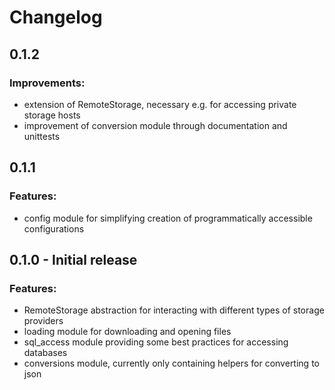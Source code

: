 # Changelog

## 0.1.2

### Improvements:
- extension of RemoteStorage, necessary e.g. for accessing private storage hosts
- improvement of conversion module through documentation and unittests


## 0.1.1

### Features:
- config module for simplifying creation of programmatically accessible configurations


## 0.1.0 - Initial release

### Features:

- RemoteStorage abstraction for interacting with different types of storage providers
- loading module for downloading and opening files
- sql_access module providing some best practices for accessing databases
- conversions module, currently only containing helpers for converting to json

